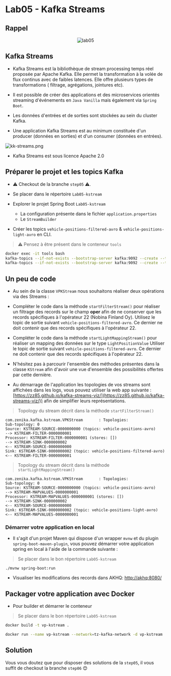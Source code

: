 # Lab05 - Kafka Streams

## Rappel

<p style="text-align:center">
<img src="lab05.png" alt="lab05" />
</p>

## Kafka Streams

- Kafka Streams est la bibliothèque de stream processing temps réel proposée par Apache Kafka. Elle permet la
  transformation à la volée de flux continus avec de faibles latences. Elle offre plusieurs types de transformations (
  filtrage, agrégations, jointures etc).

- Il est possible de créer des applications et des microservices orientés streaming d'événements en `Java Vanilla` mais
  également via `Spring Boot`.

- Les données d'entrées et de sorties sont stockées au sein du cluster Kafka.

- Une application Kafka Streams est au minimum constituée d'un producer (données en sorties) et d'un consumer 
  (données en entrées).

![kk-streams.png](kk-streams.png)

- Kafka Streams est sous licence Apache 2.0

## Préparer le projet et les topics Kafka

- ⚠️ Checkout de la branche `step05` ⚠️.

- Se placer dans le répertoire `Lab05-kstream`

- Explorer le projet Spring Boot `Lab05-kstream`
    * La configuration présente dans le fichier `application.properties`
    * Le `StreamBuilder`

- Créer les topics `vehicle-positions-filtered-avro` & `vehicle-positions-light-avro` en CLI.

> ⚠️ Pensez à être présent dans le conteneur `tools`

```bash
docker exec -it tools bash
kafka-topics --if-not-exists --bootstrap-server kafka:9092 --create --topic vehicle-positions-filtered-avro --replication-factor 1 --partitions 1
kafka-topics --if-not-exists --bootstrap-server kafka:9092 --create --topic vehicle-positions-light-avro --replication-factor 1 --partitions 1
```

## Un peu de code

- Au sein de la classe `VPKStream` nous souhaitons réaliser deux opérations via des Streams :

- Compléter le code dans la méthode `startFilterStream()` pour réaliser un filtrage des records sur le champ **oper**
  afin de ne conserver que les records spécifiques à l'opérateur 22 (Nobina Finland Oy). Utilisez le topic de sortie
  suivant `vehicle-positions-filtered-avro`. Ce dernier ne doit contenir que des records spécifiques à l'opérateur 22.

- Compléter le code dans la méthode `startLightMappingStream()` pour réaliser un mapping des données sur le
  type `LightPositionValue`
  Utiliser le topic de sortie suivant `vehicle-positions-filtered-avro`. Ce dernier ne doit contenir que des records
  spécifiques à l'opérateur 22.

- N'hésitez pas à parcourir l'ensemble des méthodes présentes dans la classe `KStream` afin d'avoir une vue d'ensemble
  des possibilités offertes par cette dernière.

- Au démarrage de l'application les topologies de vos streams sont affichées dans les logs, vous pouvez utiliser la web app
  suivante : [https://zz85.github.io/kafka-streams-viz/](https://zz85.github.io/kafka-streams-viz/)) afin de simplifier
  leurs représentations.

> Topology du stream décrit dans la méthode `startFilterStream()`

```console
com.zenika.kafka.kstream.VPKStream       : Topologies:
Sub-topology: 0
Source: KSTREAM-SOURCE-0000000000 (topics: vehicle-positions-avro)
--> KSTREAM-FILTER-0000000001
Processor: KSTREAM-FILTER-0000000001 (stores: [])
--> KSTREAM-SINK-0000000002
<-- KSTREAM-SOURCE-0000000000
Sink: KSTREAM-SINK-0000000002 (topic: vehicle-positions-filtered-avro)
<-- KSTREAM-FILTER-0000000001
```

> Topology du stream décrit dans la méthode `startLightMappingStream()`

```console
com.zenika.kafka.kstream.VPKStream       : Topologies:
Sub-topology: 0
Source: KSTREAM-SOURCE-0000000000 (topics: vehicle-positions-avro)
--> KSTREAM-MAPVALUES-0000000001
Processor: KSTREAM-MAPVALUES-0000000001 (stores: [])
--> KSTREAM-SINK-0000000002
<-- KSTREAM-SOURCE-0000000000
Sink: KSTREAM-SINK-0000000002 (topic: vehicle-positions-light-avro)
<-- KSTREAM-MAPVALUES-0000000001
```

### Démarrer votre application en local

- Il s'agit d'un projet Maven qui dispose d'un wrapper `mvnw` et du plugin `spring-boot-maven-plugin`, vous pouvez
  démarrer votre application spring en local à l'aide de la commande suivante :

> Se placer dans le bon répertoire `Lab05-kstream`

```shell
./mvnw spring-boot:run
```

- Visualiser les modifications des records dans AKHQ: [http://akhq:8080/](http://akhq:8080/)

## Packager votre application avec Docker

- Pour builder et démarrer le conteneur

> Se placer dans le bon répertoire `Lab05-kstream`

```bash
docker build -t vp-kstream .
```

```bash
docker run --name vp-kstream --network=tz-kafka-network -d vp-kstream
```

## Solution

Vous vous doutez que pour disposer des solutions de la `step05`, il vous suffit de️ checkout la branche `step06` 😊
